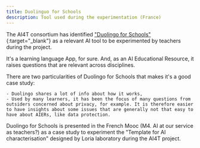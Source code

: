 ```yaml
---
title: Duolinguo for Schools
description: Tool used during the experimentation (France)
---
```


The AI4T consortium has identified ["Duolingo for Schools"](https://schools.duolingo.com/){:target="_blank"} as a relevant AI tool to be experimented by teachers during the project.

It's a learning language App, for sure. And, as an AI Educational Resource, it raises questions that are relevant across disciplines.

There are two particularities of Duolingo for Schools that makes it's a good case study:

    - Duolingo shares a lot of info about how it works,
    - Used by many learners, it has been the focus of many questions from outsiders concerned about privacy, for example. It is therefore easier to have insights about some issues that are generally not that easy to have about AIERs, like data protection.

Duolingo for Schools is presented in the French Mooc (M4. AI at our service as teachers?) as a case study to experiment the "Template for AI characterisation" designed by Loria laboratory during the AI4T project.
